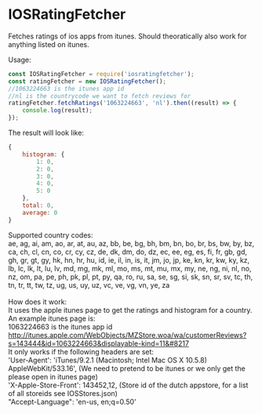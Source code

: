 # IOSRatingFetcher
Fetches ratings of ios apps from itunes. Should theoratically also work for anything listed on itunes.

Usage:

```javascript
const IOSRatingFetcher = require('iosratingfetcher');
const ratingFetcher = new IOSRatingFetcher();
//1063224663 is the itunes app id
//nl is the countrycode we want to fetch reviews for
ratingFetcher.fetchRatings('1063224663', 'nl').then((result) => {
    console.log(result);
});
```

The result will look like:
```javascript
{
    histogram: {
        1: 0,
        2: 0,
        3: 0,
        4: 0,
        5: 0
    },
    total: 0,
    average: 0
}
```

Supported country codes:<br/>
ae, ag, ai, am, ao, ar, at, au, az, bb, be, bg, bh, bm, bn, bo, br, bs, bw, by, bz, ca, ch, cl, cn, co, cr, cy, cz, de, dk, dm, do, dz, ec, ee, eg, es, fi, fr, gb, gd, gh, gr, gt, gy, hk, hn, hr, hu, id, ie, il, in, is, it, jm, jo, jp, ke, kn, kr, kw, ky, kz, lb, lc, lk, lt, lu, lv, md, mg, mk, ml, mo, ms, mt, mu, mx, my, ne, ng, ni, nl, no, nz, om, pa, pe, ph, pk, pl, pt, py, qa, ro, ru, sa, se, sg, si, sk, sn, sr, sv, tc, th, tn, tr, tt, tw, tz, ug, us, uy, uz, vc, ve, vg, vn, ye, za<br/>
<br/>
How does it work:<br/>
It uses the apple itunes page to get the ratings and histogram for a country.<br/>
An example itunes page is: <br/>
1063224663 is the itunes app id<br/>
http://itunes.apple.com/WebObjects/MZStore.woa/wa/customerReviews?s=143444&id=1063224663&displayable-kind=11&#8217<br/>
It only works if the following headers are set:<br/>
'User-Agent': 'iTunes/9.2.1 (Macintosh; Intel Mac OS X 10.5.8) AppleWebKit/533.16', (We need to pretend to be itunes or we only get the please open in itunes page)<br/>
'X-Apple-Store-Front': 143452,12, (Store id of the dutch appstore, for a list of all storeids see IOSStores.json)<br/>
"Accept-Language": 'en-us, en;q=0.50'<br/>